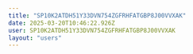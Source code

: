 ```yaml
---
title: "SP10K2ATDH51Y33DVN754ZGFRHFATGBP8J00VVXAK"
date: 2025-03-20T10:46:22.926Z
user: SP10K2ATDH51Y33DVN754ZGFRHFATGBP8J00VVXAK
layout: "users"
---
```

    